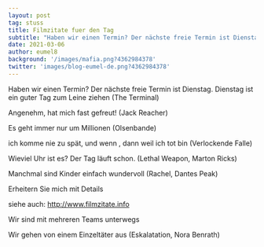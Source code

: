 ```yaml
---
layout: post
tag: stuss
title: Filmzitate fuer den Tag
subtitle: "Haben wir einen Termin? Der nächste freie Termin ist Dienstag. Dienstag ist ein guter Tag zum Leine ziehen (The Terminal) Angenehm, hat mich fast gefreut! (Jack Reacher) Es geht immer nur um Millionen (Olsenbande) ich komme nie zu spät, und wenn , dann&hellip;"
date: 2021-03-06
author: eumel8
background: '/images/mafia.png?4362984378'
twitter: 'images/blog-eumel-de.png?4362984378'
---
```


Haben wir einen Termin? Der nächste freie Termin ist Dienstag. Dienstag ist ein guter Tag zum Leine ziehen (The Terminal)

Angenehm, hat mich fast gefreut! (Jack Reacher)

Es geht immer nur um Millionen (Olsenbande)

ich komme nie zu spät, und wenn , dann weil ich tot bin (Verlockende Falle)

Wieviel Uhr ist es? Der Tag läuft schon. (Lethal Weapon, Marton Ricks)

Manchmal sind Kinder einfach wundervoll (Rachel, Dantes Peak)

Erheitern Sie mich mit Details

siehe auch: http://www.filmzitate.info

Wir sind mit mehreren Teams unterwegs

Wir gehen von einem Einzeltäter aus (Eskalatation, Nora Benrath)

